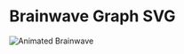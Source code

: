 
# Brainwave Graph SVG

![Animated Brainwave](https://raw.githubusercontent.com/YOUR-USERNAME/YOUR-REPO/BRANCH-NAME/brainwave.svg)

